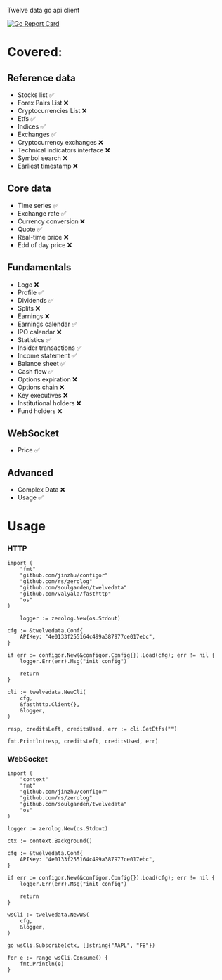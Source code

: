 Twelve data go api client

[![Go Report Card](https://goreportcard.com/badge/github.com/soulgarden/twelvedata)](https://goreportcard.com/report/github.com/soulgarden/twelvedata)


# Covered:

## Reference data

* Stocks list                    ✅
* Forex Pairs List               ❌
* Cryptocurrencies List          ❌
* Etfs                           ✅
* Indices                        ✅
* Exchanges                      ✅
* Cryptocurrency exchanges       ❌
* Technical indicators interface ❌
* Symbol search                  ❌
* Earliest timestamp             ❌


## Core data

* Time series          ✅
* Exchange rate        ✅
* Currency conversion  ❌
* Quote                ✅
* Real-time price      ❌
* Edd of day price     ❌

## Fundamentals

* Logo                  ❌
* Profile               ✅
* Dividends             ✅
* Splits                ❌
* Earnings              ❌
* Earnings calendar     ✅
* IPO calendar          ❌
* Statistics            ✅
* Insider transactions  ✅
* Income statement      ✅
* Balance sheet         ✅
* Cash flow             ✅
* Options expiration    ❌
* Options chain         ❌
* Key executives        ❌
* Institutional holders ❌
* Fund holders          ❌

## WebSocket

* Price ✅

## Advanced

* Complex Data ❌
* Usage        ✅


# Usage

### HTTP

    import (
        "fmt"
        "github.com/jinzhu/configor"
        "github.com/rs/zerolog"
        "github.com/soulgarden/twelvedata"
        "github.com/valyala/fasthttp"
        "os"
    )

    	logger := zerolog.New(os.Stdout)

	cfg := &twelvedata.Conf{
		APIKey: "4e0133f255164c499a387977ce017ebc",
	}

	if err := configor.New(&configor.Config{}).Load(cfg); err != nil {
		logger.Err(err).Msg("init config")

		return
	}

	cli := twelvedata.NewCli(
		cfg,
		&fasthttp.Client{},
		&logger,
	)

	resp, creditsLeft, creditsUsed, err := cli.GetEtfs("")

	fmt.Println(resp, creditsLeft, creditsUsed, err)

### WebSocket

    import (
        "context"
        "fmt"
        "github.com/jinzhu/configor"
        "github.com/rs/zerolog"
        "github.com/soulgarden/twelvedata"
        "os"
    )

    logger := zerolog.New(os.Stdout)

    ctx := context.Background()
    
    cfg := &twelvedata.Conf{
        APIKey: "4e0133f255164c499a387977ce017ebc",
    }
    
    if err := configor.New(&configor.Config{}).Load(cfg); err != nil {
        logger.Err(err).Msg("init config")
    
        return
    }
    
    wsCli := twelvedata.NewWS(
        cfg,
        &logger,
    )
    
    go wsCli.Subscribe(ctx, []string{"AAPL", "FB"})
    
    for e := range wsCli.Consume() {
        fmt.Println(e)
    }